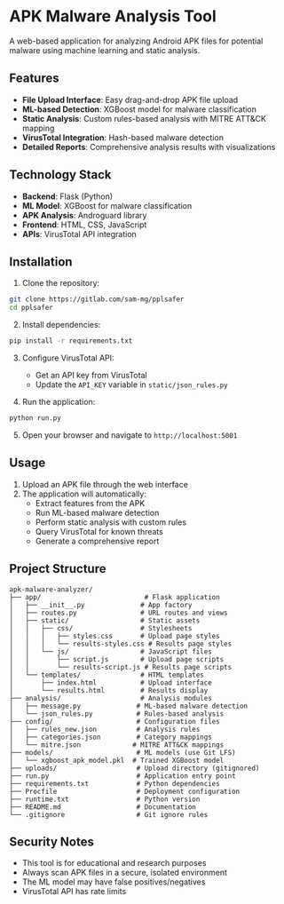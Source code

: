 # APK Malware Analysis Tool

A web-based application for analyzing Android APK files for potential malware using machine learning and static analysis.

## Features

- **File Upload Interface**: Easy drag-and-drop APK file upload
- **ML-based Detection**: XGBoost model for malware classification
- **Static Analysis**: Custom rules-based analysis with MITRE ATT&CK mapping
- **VirusTotal Integration**: Hash-based malware detection
- **Detailed Reports**: Comprehensive analysis results with visualizations

## Technology Stack

- **Backend**: Flask (Python)
- **ML Model**: XGBoost for malware classification
- **APK Analysis**: Androguard library
- **Frontend**: HTML, CSS, JavaScript
- **APIs**: VirusTotal API integration

## Installation

1. Clone the repository:
```bash
git clone https://gitlab.com/sam-mg/pplsafer
cd pplsafer
```

2. Install dependencies:
```bash
pip install -r requirements.txt
```

3. Configure VirusTotal API:
   - Get an API key from VirusTotal
   - Update the `API_KEY` variable in `static/json_rules.py`

4. Run the application:
```bash
python run.py
```

5. Open your browser and navigate to `http://localhost:5001`

## Usage

1. Upload an APK file through the web interface
2. The application will automatically:
   - Extract features from the APK
   - Run ML-based malware detection
   - Perform static analysis with custom rules
   - Query VirusTotal for known threats
   - Generate a comprehensive report

## Project Structure

```
apk-malware-analyzer/
├── app/                          # Flask application
│   ├── __init__.py              # App factory
│   ├── routes.py                # URL routes and views
│   ├── static/                  # Static assets
│   │   ├── css/                 # Stylesheets
│   │   │   ├── styles.css       # Upload page styles
│   │   │   └── results-styles.css # Results page styles
│   │   └── js/                  # JavaScript files
│   │       ├── script.js        # Upload page scripts
│   │       └── results-script.js # Results page scripts
│   └── templates/               # HTML templates
│       ├── index.html           # Upload interface
│       └── results.html         # Results display
├── analysis/                    # Analysis modules
│   ├── message.py              # ML-based malware detection
│   └── json_rules.py           # Rules-based analysis
├── config/                     # Configuration files
│   ├── rules_new.json          # Analysis rules
│   ├── categories.json         # Category mappings
│   └── mitre.json             # MITRE ATT&CK mappings
├── models/                     # ML models (use Git LFS)
│   └── xgboost_apk_model.pkl  # Trained XGBoost model
├── uploads/                    # Upload directory (gitignored)
├── run.py                      # Application entry point
├── requirements.txt            # Python dependencies
├── Procfile                    # Deployment configuration
├── runtime.txt                 # Python version
├── README.md                   # Documentation
└── .gitignore                  # Git ignore rules
```

## Security Notes

- This tool is for educational and research purposes
- Always scan APK files in a secure, isolated environment
- The ML model may have false positives/negatives
- VirusTotal API has rate limits
